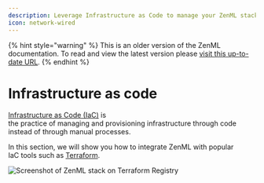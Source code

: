 ```yaml
---
description: Leverage Infrastructure as Code to manage your ZenML stacks and components.
icon: network-wired
---
```


{% hint style="warning" %}
This is an older version of the ZenML documentation. To read and view the latest version please [visit this up-to-date URL](https://docs.zenml.io).
{% endhint %}


# Infrastructure as code

[Infrastructure as Code (IaC)](https://aws.amazon.com/what-is/iac) is\
the practice of managing and provisioning infrastructure through code\
instead of through manual processes.

In this section, we will show you how to integrate ZenML with popular\
IaC tools such as [Terraform](https://www.terraform.io/).

![Screenshot of ZenML stack on Terraform Registry](../../../.gitbook/assets/terraform_providers_screenshot.png)

